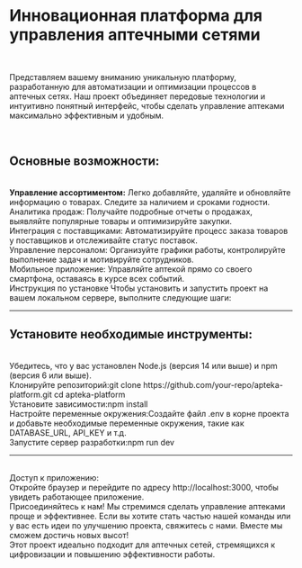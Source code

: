 <h1>Инновационная платформа для управления аптечными сетями</h1>
<br>
<p>Представляем вашему вниманию уникальную платформу, разработанную для автоматизации и оптимизации процессов в аптечных сетях. Наш проект объединяет передовые технологии и интуитивно понятный интерфейс, чтобы сделать управление аптеками максимально эффективным и удобным.</p>
<br>
<h2>Основные возможности:</h2>
<p>
 <br> 
<b>Управление ассортиментом:</b> Легко добавляйте, удаляйте и обновляйте информацию о товарах. Следите за наличием и сроками годности.
<br>Аналитика продаж: Получайте подробные отчеты о продажах, выявляйте популярные товары и оптимизируйте закупки.
<br>Интеграция с поставщиками: Автоматизируйте процесс заказа товаров у поставщиков и отслеживайте статус поставок.
<br>Управление персоналом: Организуйте графики работы, контролируйте выполнение задач и мотивируйте сотрудников.
<br>Мобильное приложение: Управляйте аптекой прямо со своего смартфона, оставаясь в курсе всех событий.
<br>Инструкция по установке
Чтобы установить и запустить проект на вашем локальном сервере, выполните следующие шаги:
</p>
<hr>
<h2>Установите необходимые инструменты:</h2>
<p>
<br>Убедитесь, что у вас установлен Node.js (версия 14 или выше) и npm (версия 6 или выше).
<br>Клонируйте репозиторий:git clone https://github.com/your-repo/apteka-platform.git
cd apteka-platform
<br>Установите зависимости:npm install
<br>Настройте переменные окружения:Создайте файл .env в корне проекта и добавьте необходимые переменные окружения, такие как DATABASE_URL, API_KEY и т.д.
<br>Запустите сервер разработки:npm run dev
<hr>
<br>Доступ к приложению:
<br>Откройте браузер и перейдите по адресу http://localhost:3000, чтобы увидеть работающее приложение.
<br>Присоединяйтесь к нам!
Мы стремимся сделать управление аптеками проще и эффективнее. Если вы хотите стать частью нашей команды или у вас есть идеи по улучшению проекта, свяжитесь с нами. Вместе мы сможем достичь новых высот!
<br>
Этот проект идеально подходит для аптечных сетей, стремящихся к цифровизации и повышению эффективности работы.
